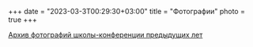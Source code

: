 
+++
date = "2023-03-3T00:29:30+03:00"
title = "Фотографии"
photo = true
+++


<a href="https://photos.app.goo.gl/LGzNhAaYvwLjHu3d7" target="_blank">Архив фотографий школы-конференции предыдущих лет</a><br /><br />
